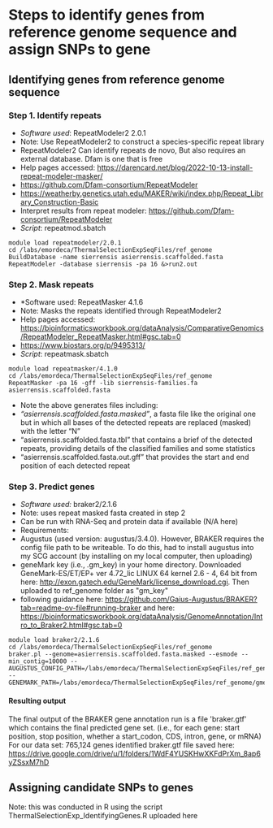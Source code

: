 # Steps to identify genes from reference genome sequence and assign SNPs to gene

## Identifying genes from reference genome sequence 

### Step 1. Identify repeats
- *Software used*: RepeatModeler2 2.0.1
- Note: Use RepeatModeler2 to construct a species-specific repeat library 
- RepeatModeler2 Can identify repeats de novo, But also requires an external database. Dfam is one that is free
- Help pages accessed: https://darencard.net/blog/2022-10-13-install-repeat-modeler-masker/
- https://github.com/Dfam-consortium/RepeatModeler
- https://weatherby.genetics.utah.edu/MAKER/wiki/index.php/Repeat_Library_Construction-Basic
- Interpret results from repeat modeler: https://github.com/Dfam-consortium/RepeatModeler
- *Script*: repeatmod.sbatch

```
module load repeatmodeler/2.0.1
cd /labs/emordeca/ThermalSelectionExpSeqFiles/ref_genome
BuildDatabase -name sierrensis asierrensis.scaffolded.fasta
RepeatModeler -database sierrensis -pa 16 &>run2.out
```


### Step 2. Mask repeats
- *Software used: RepeatMasker 4.1.6
- Note: Masks the repeats identified through RepeatModeler2
- Help pages accessed: https://bioinformaticsworkbook.org/dataAnalysis/ComparativeGenomics/RepeatModeler_RepeatMasker.html#gsc.tab=0
- https://www.biostars.org/p/9495313/ 
- *Script*: repeatmask.sbatch
  
```
module load repeatmasker/4.1.0
cd /labs/emordeca/ThermalSelectionExpSeqFiles/ref_genome
RepeatMasker -pa 16 -gff -lib sierrensis-families.fa asierrensis.scaffolded.fasta
```

- Note the above generates files including:
- *“asierrensis.scaffolded.fasta.masked”*, a fasta file like the original one but in which all bases of the detected repeats are replaced (masked) with the letter “N”  
- “asierrensis.scaffolded.fasta.tbl” that contains a brief of the detected repeats, providing details of the classified families and some statistics
- “asierrensis.scaffolded.fasta.out.gff” that provides the start and end position of each detected repeat

### Step 3. Predict genes
- *Software used:* braker2/2.1.6
- Note: uses repeat masked fasta created in step 2
- Can be run with RNA-Seq and protein data if available (N/A here)
- Requirements:
- Augustus (used version: augustus/3.4.0). However, BRAKER requires the config file path to be writeable. To do this, had to install augustus into my SCG account (by installing on my local computer, then uploading)
- geneMark key (i.e., .gm_key) in your home directory. Downloaded GeneMark-ES/ET/EP+ ver 4.72_lic  LINUX 64 kernel 2.6 - 4, 64 bit from here: http://exon.gatech.edu/GeneMark/license_download.cgi. Then uploaded to ref_genome folder as "gm_key"
- following guidance here: https://github.com/Gaius-Augustus/BRAKER?tab=readme-ov-file#running-braker and here: https://bioinformaticsworkbook.org/dataAnalysis/GenomeAnnotation/Intro_to_Braker2.html#gsc.tab=0
  
```
module load braker2/2.1.6
cd /labs/emordeca/ThermalSelectionExpSeqFiles/ref_genome
braker.pl --genome=asierrensis.scaffolded.fasta.masked --esmode --min_contig=10000 --AUGUSTUS_CONFIG_PATH=/labs/emordeca/ThermalSelectionExpSeqFiles/ref_genome/Augustus/config --GENEMARK_PATH=/labs/emordeca/ThermalSelectionExpSeqFiles/ref_genome/gmes_linux_64
```

#### Resulting output 
The final output of the BRAKER gene annotation run is a file 'braker.gtf' which contains the final predicted gene set. (i.e., for each gene: start position, stop position, whether a start_codon, CDS, intron, gene, or mRNA)
For our data set: 765,124 genes identified
braker.gtf file saved here: https://drive.google.com/drive/u/1/folders/1WdF4YUSKHwXKFdPrXm_8ap6yZSsxM7hD

## Assigning candidate SNPs to genes
Note: this was conducted in R using the script ThermalSelectionExp_IdentifyingGenes.R uploaded here 
